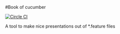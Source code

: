 #Book of cucumber

[![Circle CI](https://circleci.com/gh/thegameofcode/book-of-cucumber.svg?style=svg)](https://circleci.com/gh/thegameofcode/book-of-cucumber)

A tool to make nice presentations out of *.feature files
